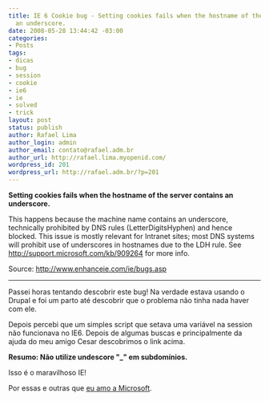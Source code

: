 ```yaml
---
title: IE 6 Cookie bug - Setting cookies fails when the hostname of the server contains
  an underscore.
date: 2008-05-28 13:44:42 -03:00
categories:
- Posts
tags:
- dicas
- bug
- session
- cookie
- ie6
- ie
- solved
- trick
layout: post
status: publish
author: Rafael Lima
author_login: admin
author_email: contato@rafael.adm.br
author_url: http://rafael.lima.myopenid.com/
wordpress_id: 201
wordpress_url: http://rafael.adm.br/?p=201
---
```


<strong>Setting  	cookies fails when the hostname of the server contains an underscore. </strong>

<span id="PostView1"><span class="normalTextSmall">This happens because  	the machine name contains an underscore, technically prohibited by DNS rules  	(LetterDigitsHyphen) and hence blocked. This issue is mostly relevant for  	Intranet sites; most DNS systems will prohibit use of underscores in  	hostnames due to the LDH rule.  See 	<a href="http://support.microsoft.com/kb/909264"> http://support.microsoft.com/kb/909264</a> for more info.</span></span>

Source: <a href="http://www.enhanceie.com/ie/bugs.asp">http://www.enhanceie.com/ie/bugs.asp</a>

***

Passei horas tentando descobrir este bug! Na verdade estava usando o Drupal e foi um parto at&eacute; descobrir que o problema n&atilde;o tinha nada haver com ele.

Depois percebi que um simples script que setava uma vari&aacute;vel na session n&atilde;o funcionava no IE6. Depois de algumas buscas e principalmente da ajuda do meu amigo Cesar descobrimos o link acima.

<strong>Resumo: N&atilde;o utilize undescore "_" em subdom&iacute;nios.</strong>

Isso &eacute; o maravilhoso IE!

Por essas e outras que <a href="http://rafael.adm.br/p/a-microsoft-continua-uma-merda/">eu amo a Microsoft</a>.
